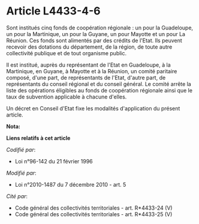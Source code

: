 # Article L4433-4-6

Sont institués cinq fonds de coopération régionale : un pour la Guadeloupe, un pour la Martinique, un pour la Guyane, un pour
Mayotte et un pour La Réunion. Ces fonds sont alimentés par des crédits de l'Etat. Ils peuvent recevoir des dotations du
département, de la région, de toute autre collectivité publique et de tout organisme public.

Il est institué, auprès du représentant de l'Etat en Guadeloupe, à la Martinique, en Guyane, à Mayotte et à la Réunion, un
comité paritaire composé, d'une part, de représentants de l'Etat, d'autre part, de représentants du conseil régional et du
conseil général. Le comité arrête la liste des opérations éligibles au fonds de coopération régionale ainsi que le taux de
subvention applicable à chacune d'elles.

Un décret en Conseil d'Etat fixe les modalités d'application du présent article.

**Nota:**



**Liens relatifs à cet article**

_Codifié par_:

  - Loi n°96-142 du 21 février 1996

_Modifié par_:

  - Loi n°2010-1487 du 7 décembre 2010 - art. 5

_Cité par_:

  - Code général des collectivités territoriales - art. R*4433-24 (V)
  - Code général des collectivités territoriales - art. R*4433-25 (V)

